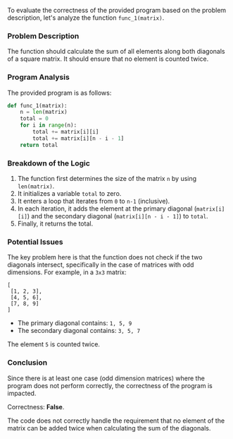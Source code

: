 To evaluate the correctness of the provided program based on the problem description, let's analyze the function `func_1(matrix)`.

### Problem Description
The function should calculate the sum of all elements along both diagonals of a square matrix. It should ensure that no element is counted twice.

### Program Analysis
The provided program is as follows:

```python
def func_1(matrix):
    n = len(matrix)
    total = 0
    for i in range(n):
        total += matrix[i][i]
        total += matrix[i][n - i - 1]
    return total
```

### Breakdown of the Logic
1. The function first determines the size of the matrix `n` by using `len(matrix)`.
2. It initializes a variable `total` to zero.
3. It enters a loop that iterates from `0` to `n-1` (inclusive).
4. In each iteration, it adds the element at the primary diagonal (`matrix[i][i]`) and the secondary diagonal (`matrix[i][n - i - 1]`) to `total`.
5. Finally, it returns the total.

### Potential Issues
The key problem here is that the function does not check if the two diagonals intersect, specifically in the case of matrices with odd dimensions. For example, in a `3x3` matrix:

```
[
 [1, 2, 3],
 [4, 5, 6],
 [7, 8, 9]
]
```

- The primary diagonal contains: `1, 5, 9`
- The secondary diagonal contains: `3, 5, 7`

The element `5` is counted twice.

### Conclusion
Since there is at least one case (odd dimension matrices) where the program does not perform correctly, the correctness of the program is impacted.

Correctness: **False**. 

The code does not correctly handle the requirement that no element of the matrix can be added twice when calculating the sum of the diagonals.